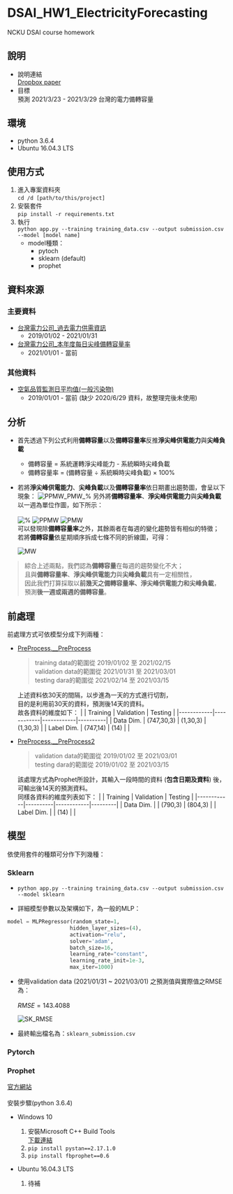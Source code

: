 # DSAI_HW1_ElectricityForecasting

NCKU DSAI course homework

## 說明

* 說明連結\
[Dropbox paper](https://www.dropbox.com/scl/fi/tx7md0teq0z4m3v20h5cp/DSAI-HW1-Electricity-Forecasting.paper?dl=0&rlkey=ajmzfqg0bjivr9bmcu8mqhv72)
* 目標\
預測 2021/3/23 - 2021/3/29 台灣的電力備轉容量

## 環境

* python 3.6.4
* Ubuntu 16.04.3 LTS

## 使用方式

1. 進入專案資料夾\
`cd /d [path/to/this/project]`
2. 安裝套件\
`pip install -r requirements.txt`
3. 執行\
`python app.py --training training_data.csv --output submission.csv --model [model name]`
      * model種類：
         * pytoch
         * sklearn (default)
         * prophet

## 資料來源

### 主要資料

* [台灣電力公司_過去電力供需資訊](https://data.gov.tw/dataset/19995)
  * 2019/01/02 - 2021/01/31
* [台灣電力公司_本年度每日尖峰備轉容量率](https://data.gov.tw/dataset/25850)
  * 2021/01/01 - 當前

### 其他資料

* [空氣品質監測日平均值(一般污染物)](https://data.epa.gov.tw/dataset/aqx_p_19)
  * 2019/01/01 - 當前 (缺少 2020/6/29 資料，故整理完後未使用)

## 分析

* 首先透過下列公式利用**備轉容量**以及**備轉容量率**反推**淨尖峰供電能力**與**尖峰負載**
  * 備轉容量 = 系統運轉淨尖峰能力 - 系統瞬時尖峰負載
  * 備轉容量率 = (備轉容量 ÷ 系統瞬時尖峰負載) × 100%

* 若將**淨尖峰供電能力**、**尖峰負載**以及**備轉容量率**依日期畫出趨勢圖，會呈以下現象：
    ![PPMW_PMW_%](https://i.imgur.com/XdUcAsU.png)
    另外將**備轉容量率**、**淨尖峰供電能力**與**尖峰負載**以一週為單位作圖，如下所示：\
\
    ![%](https://i.imgur.com/L08hMCN.png)
    ![PPMW](https://i.imgur.com/65CXQb7.png)
    ![PMW](https://i.imgur.com/xlWnJfK.png)
\
    可以發現除**備轉容量率**之外，其餘兩者在每週的變化趨勢皆有相似的特徵；\
    若將**備轉容量**依星期順序拆成七條不同的折線圖，可得：

    ![MW](https://i.imgur.com/86KUEal.png)

>綜合上述兩點，我們認為**備轉容量**在每週的趨勢變化不大；\
>且與**備轉容量率**、**淨尖峰供電能力**與**尖峰負載**具有一定相關性，\
>因此我們打算採取以**前幾天之備轉容量率、淨尖峰供電能力和尖峰負載**，\
>預測**後一週或兩週的備轉容量**。

## 前處理

前處理方式可依模型分成下列兩種：

* [PreProcess.__PreProcess](LINK)
    >training data的範圍從 2019/01/02 至 2021/02/15\
    >validation data的範圍從 2021/01/31 至 2021/03/01\
    >testing dara的範圍從 2021/02/14 至 2021/03/15

    上述資料依30天的間隔，以步進為一天的方式進行切割，\
    目的是利用前30天的資料，預測後14天的資料。\
    故各資料的維度如下：
    |            | Training   | Validation | Testing  |
    |------------|------------|------------|----------|
    | Data Dim.  | (747,30,3) | (1,30,3)   | (1,30,3) |
    | Label Dim. | (747,14)   | (14)       |          |

* [PreProcess.__PreProcess2](LINK)
    >validation data的範圍從 2019/01/02 至 2021/03/01\
    >testing dara的範圍從 2019/01/02 至 2021/03/15

    該處理方式為Prophet所設計，其輸入一段時間的資料 (**包含日期及資料**) 後，\
    可輸出後14天的預測資料。\
    同樣各資料的維度列表如下：
    |            | Training | Validation | Testing |
    |------------|----------|------------|---------|
    | Data Dim.  |          | (790,3)    | (804,3) |
    | Label Dim. |          | (14)       |         |

## 模型

依使用套件的種類可分作下列幾種：

### Sklearn

* `python app.py --training training_data.csv --output submission.csv --model sklearn`

* 詳細模型參數以及架構如下，為一般的MLP：

```python
model = MLPRegressor(random_state=1,
                    hidden_layer_sizes=(4),
                    activation="relu",
                    solver='adam',
                    batch_size=16,
                    learning_rate="constant",
                    learning_rate_init=1e-3,
                    max_iter=1000)
```

* 使用validation data (2021/01/31 ~ 2021/03/01) 之預測值與實際值之RMSE為：\
\
  $RMSE = 143.4088$

  ![SK_RMSE](https://i.imgur.com/lO29o5t.png)

* 最終輸出檔名為：`sklearn_submission.csv`

### Pytorch

### Prophet

[官方網站](https://facebook.github.io/prophet/)\
\
安裝步驟(python 3.6.4)

* Windows 10

    1. 安裝Microsoft C++ Build Tools \
        [下載連結](https://visualstudio.microsoft.com/zh-hant/visual-cpp-build-tools/)
    2. `pip install pystan==2.17.1.0`
    3. `pip install fbprophet==0.6`

* Ubuntu 16.04.3 LTS
    1. 待補
